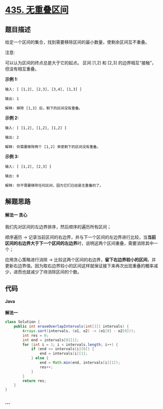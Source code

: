 # [435. 无重叠区间](https://leetcode-cn.com/problems/non-overlapping-intervals/)

## 题目描述	

给定一个区间的集合，找到需要移除区间的最小数量，使剩余区间互不重叠。

注意:

可以认为区间的终点总是大于它的起点。
区间 [1,2] 和 [2,3] 的边界相互“接触”，但没有相互重叠。

**示例 1:**

```
输入: [ [1,2], [2,3], [3,4], [1,3] ]

输出: 1

解释: 移除 [1,3] 后，剩下的区间没有重叠。
```

**示例 2:**

```
输入: [ [1,2], [1,2], [1,2] ]

输出: 2

解释: 你需要移除两个 [1,2] 来使剩下的区间没有重叠。
```

**示例 3:**

```
输入: [ [1,2], [2,3] ]

输出: 0

解释: 你不需要移除任何区间，因为它们已经是无重叠的了。
```

## 解题思路

#### 解法一  贪心

我们先对区间的左边界排序，然后顺序的遍历所有区间；

顺序遍历 -> 记录当前区间的右边界，并与下一个区间的左边界进行比较，当**当前区间的右边界大于下一个区间的左边界**时，说明这两个区间重叠，需要消除其中一个；

应用贪心策略进行消除  -> 比较这两个区间的右边界，**留下右边界较小的区间**，并更新右边界值。因为取右边界较小的区间这样就保证接下来再次出现重叠的概率减少，进而也就减少了待消除区间的个数。

## 代码

<!-- tabs:start -->

#### Java

**解法一**

```java
class Solution {
    public int eraseOverlapIntervals(int[][] intervals) {
        Arrays.sort(intervals, (o1, o2) -> (o1[0] - o2[0]));
        int res = 0;
        int end = intervals[0][1];
        for (int i = 1; i < intervals.length; i++) {
            if (end <= intervals[i][0]) {
                end = intervals[i][1];
            } else {
                end = Math.min(end, intervals[i][1]);
                res++;
            }
        }
        return res;
    }
}
```

### **...**

```

```

<!-- tabs:end -->